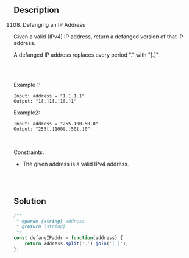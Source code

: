 ## Description
1108. Defanging an IP Address

Given a valid (IPv4) IP address, return a defanged version of that IP address.

A defanged IP address replaces every period "." with "[.]".

<br>
<br>

Example 1: <br>

~~~
Input: address = "1.1.1.1"
Output: "1[.]1[.]1[.]1"
~~~

Example2: <br>
~~~
Input: address = "255.100.50.0"
Output: "255[.]100[.]50[.]0"
~~~

<br>

Constraints: <br>
- The given address is a valid IPv4 address.

<br><br>

## Solution

```javascript
/**
 * @param {string} address
 * @return {string}
 */
const defangIPaddr = function(address) {
    return address.split('.').join('[.]');
};
```